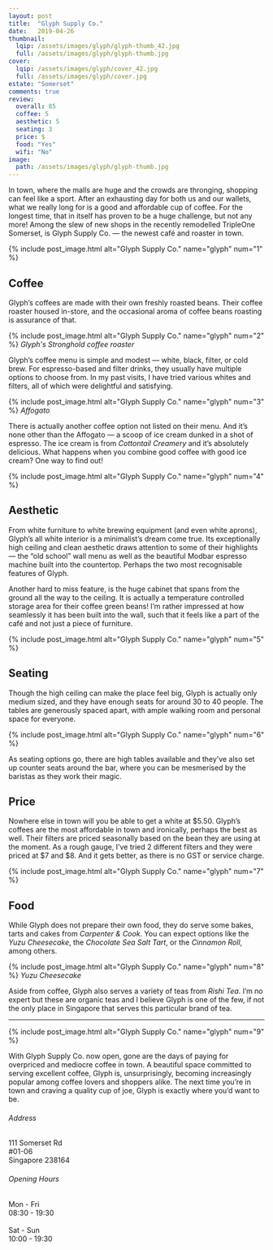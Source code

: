 ```yaml
---
layout: post
title:  "Glyph Supply Co."
date:   2019-04-26
thumbnail:
  lqip: /assets/images/glyph/glyph-thumb_42.jpg
  full: /assets/images/glyph/glyph-thumb.jpg
cover:
  lqip: /assets/images/glyph/cover_42.jpg
  full: /assets/images/glyph/cover.jpg
estate: "Somerset"
comments: true
review:
  overall: 85
  coffee: 5
  aesthetic: 5
  seating: 3
  price: $
  food: "Yes"
  wifi: "No"
image:
  path: /assets/images/glyph/glyph-thumb.jpg
---
```


In town, where the malls are huge and the crowds are thronging, shopping can feel like a sport<!--more-->. After an exhausting day for both us and our wallets, what we really long for is a good and affordable cup of coffee. For the longest time, that in itself has proven to be a huge challenge, but not any more! Among the slew of new shops in the recently remodelled TripleOne Somerset, is Glyph Supply Co. — the newest café and roaster in town.

{% include post_image.html
  alt="Glyph Supply Co."
  name="glyph"
  num="1"
%}

## Coffee
Glyph’s coffees are made with their own freshly roasted beans. Their coffee roaster housed in-store, and the occasional aroma of coffee beans roasting is assurance of that.

{% include post_image.html
  alt="Glyph Supply Co."
  name="glyph"
  num="2"
%}
_Glyph's Stronghold coffee roaster_

Glyph’s coffee menu is simple and modest — white, black, filter, or cold brew. For espresso-based and filter drinks, they usually have multiple options to choose from. In my past visits, I have tried various whites and filters, all of which were delightful and satisfying.

{% include post_image.html
  alt="Glyph Supply Co."
  name="glyph"
  num="3"
%}
_Affogato_

There is actually another coffee option not listed on their menu. And it’s none other than the Affogato — a scoop of ice cream dunked in a shot of espresso. The ice cream is from _Cottontail Creamery_ and it’s absolutely delicious. What happens when you combine good coffee with good ice cream? One way to find out!

{% include post_image.html
  alt="Glyph Supply Co."
  name="glyph"
  num="4"
%}

## Aesthetic
From white furniture to white brewing equipment (and even white aprons), Glyph’s all white interior is a minimalist’s dream come true.  Its exceptionally high ceiling and clean aesthetic draws attention to some of their highlights — the “old school” wall menu as well as the beautiful Modbar espresso machine built into the countertop. Perhaps the two most recognisable features of Glyph.

Another hard to miss feature, is the huge cabinet that spans from the ground all the way to the ceiling. It is actually a temperature controlled storage area for their coffee green beans! I’m rather impressed at how seamlessly it has been built into the wall, such that it feels like a part of the café and not just a piece of furniture.

{% include post_image.html
  alt="Glyph Supply Co."
  name="glyph"
  num="5"
%}

## Seating
Though the high ceiling can make the place feel big, Glyph is actually only medium sized, and they have enough seats for around 30 to 40 people. The tables are generously spaced apart, with ample walking room and personal space for everyone.

{% include post_image.html
  alt="Glyph Supply Co."
  name="glyph"
  num="6"
%}

As seating options go, there are high tables available and they’ve also set up counter seats around the bar, where you can be mesmerised by the baristas as they work their magic.

## Price
Nowhere else in town will you be able to get a white at $5.50. Glyph’s coffees are the most affordable in town and ironically, perhaps the best as well. Their filters are priced seasonally based on the bean they are using at the moment. As a rough gauge, I’ve tried 2 different filters and they were priced at $7 and $8. And it gets better, as there is no GST or service charge.

{% include post_image.html
  alt="Glyph Supply Co."
  name="glyph"
  num="7"
%}

## Food
While Glyph does not prepare their own food, they do serve some bakes, tarts and cakes from _Carpenter & Cook_. You can expect options like the _Yuzu Cheesecake_, the _Chocolate Sea Salt Tart_, or the _Cinnamon Roll_, among others.

{% include post_image.html
  alt="Glyph Supply Co."
  name="glyph"
  num="8"
%}
_Yuzu Cheesecake_

Aside from coffee, Glyph also serves a variety of teas from _Rishi Tea_. I’m no expert but these are organic teas and I believe Glyph is one of the few, if not the only place in Singapore that serves this particular brand of tea.
 
<hr class="text-divider">

{% include post_image.html
  alt="Glyph Supply Co."
  name="glyph"
  num="9"
%}

With Glyph Supply Co. now open, gone are the days of paying for overpriced and mediocre coffee in town. A beautiful space committed to serving excellent coffee, Glyph is, unsurprisingly, becoming increasingly popular among coffee lovers and shoppers alike. The next time you’re in town and craving a quality cup of joe, Glyph is exactly where you’d want to be.

<div class="info">
  <div class="info__address">
    <h6>Address</h6>
    <p>
      111 Somerset Rd<!--
      --><br>
      #01-06<!--
      --><br>
      Singapore 238164
    </p>
  </div>
  <div class="info__opening">
    <h6>Opening Hours</h6>
    <p>
      Mon - Fri
      <br>
      08:30 - 19:30
      <br><br>
      Sat - Sun
      <br>
      10:00 - 19:30
    </p>
  </div>
</div>
